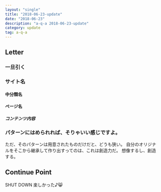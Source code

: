 ```yaml
---
layout: "single"
title: "2018-06-23-update"
date: "2018-06-23"
description: "a-q-a 2018-06-23-update"
category: update
tag: a-q-a
---
```


## Letter
### 一旦引く

### サイト名
#### 中分類名
#### ページ名
##### コンテンツ内容

### パターンにはめられれば、そりゃいい感じですよ。
ただ、そのパターンは用意されたものだけだと、どうも狭い。
自分のオリジナルをそこから継承して作り出すってのは、これは創造力だ。
想像するし、創造する。
## Continue Point

SHUT DOWN
楽しかった♪:smile_cat:
